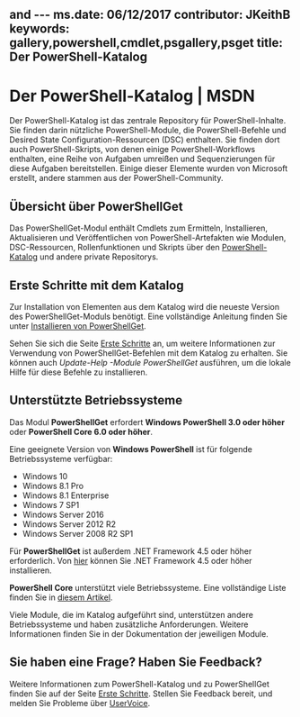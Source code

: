  and --- ms.date: 06/12/2017 contributor: JKeithB keywords: gallery,powershell,cmdlet,psgallery,psget title: Der PowerShell-Katalog
---
# <a name="the-powershell-gallery"></a>Der PowerShell-Katalog | MSDN

Der PowerShell-Katalog ist das zentrale Repository für PowerShell-Inhalte. Sie finden darin nützliche PowerShell-Module, die PowerShell-Befehle und Desired State Configuration-Ressourcen (DSC) enthalten.
Sie finden dort auch PowerShell-Skripts, von denen einige PowerShell-Workflows enthalten, eine Reihe von Aufgaben umreißen und Sequenzierungen für diese Aufgaben bereitstellen. Einige dieser Elemente wurden von Microsoft erstellt, andere stammen aus der PowerShell-Community.

## <a name="powershellget-overview"></a>Übersicht über PowerShellGet

Das PowerShellGet-Modul enthält Cmdlets zum Ermitteln, Installieren, Aktualisieren und Veröffentlichen von PowerShell-Artefakten wie Modulen, DSC-Ressourcen, Rollenfunktionen und Skripts über den [PowerShell-Katalog](https://www.PowerShellGallery.com) und andere private Repositorys.

## <a name="getting-started-with-the-gallery"></a>Erste Schritte mit dem Katalog

Zur Installation von Elementen aus dem Katalog wird die neueste Version des PowerShellGet-Moduls benötigt.
Eine vollständige Anleitung finden Sie unter [Installieren von PowerShellGet](installing-psget.md).

Sehen Sie sich die Seite [Erste Schritte](getting-started.md) an, um weitere Informationen zur Verwendung von PowerShellGet-Befehlen mit dem Katalog zu erhalten. Sie können auch *Update-Help -Module PowerShellGet* ausführen, um die lokale Hilfe für diese Befehle zu installieren.

## <a name="supported-operating-systems"></a>Unterstützte Betriebssysteme

Das Modul **PowerShellGet** erfordert **Windows PowerShell 3.0 oder höher** oder **PowerShell Core 6.0 oder höher**.

Eine geeignete Version von **Windows PowerShell** ist für folgende Betriebssysteme verfügbar:

- Windows 10
- Windows 8.1 Pro
- Windows 8.1 Enterprise
- Windows 7 SP1
- Windows Server 2016
- Windows Server 2012 R2
- Windows Server 2008 R2 SP1

Für **PowerShellGet** ist außerdem .NET Framework 4.5 oder höher erforderlich. Von [hier](https://msdn.microsoft.com/library/5a4x27ek.aspx) können Sie .NET Framework 4.5 oder höher installieren.

**PowerShell Core** unterstützt viele Betriebssysteme. Eine vollständige Liste finden Sie in [diesem Artikel](https://blogs.msdn.microsoft.com/powershell/2018/01/10/powershell-core-6-0-generally-available-ga-and-supported/).

Viele Module, die im Katalog aufgeführt sind, unterstützen andere Betriebssysteme und haben zusätzliche Anforderungen. Weitere Informationen finden Sie in der Dokumentation der jeweiligen Module.

## <a name="got-a-question-have-feedback"></a>Sie haben eine Frage? Haben Sie Feedback?

Weitere Informationen zum PowerShell-Katalog und zu PowerShellGet finden Sie auf der Seite [Erste Schritte](getting-started.md). Stellen Sie Feedback bereit, und melden Sie Probleme über [UserVoice](http://windowsserver.uservoice.com/forums/301869-powershell).

